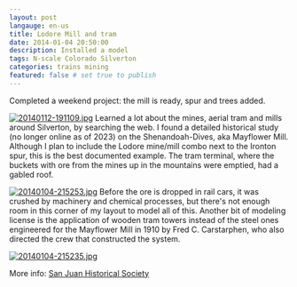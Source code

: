 ```yaml
---
layout: post
langauge: en-us
title: Lodore Mill and tram
date: 2014-01-04 20:50:00
description: Installed a model
tags: N-scale Colorado Silverton
categories: trains mining
featured: false # set true to publish
---
```


Completed a weekend project: the mill is ready, spur and trees added.

<a href="http://www.ebroerse.nl/blog/wp-content/uploads/2014/01/20140112-191109.jpg"><img class="alignnone size-full" src="http://www.ebroerse.nl/blog/wp-content/uploads/2014/01/20140112-191109.jpg" alt="20140112-191109.jpg" /></a>
Learned a lot about the mines, aerial tram and mills around Silverton, by searching the web. I found a detailed historical study (no longer online as of 2023) on the Shenandoah-Dives, aka Mayflower Mill. Although I plan to include the Lodore mine/mill combo next to the Ironton spur, this is the best documented example. The tram terminal, where the buckets with ore from the mines up in the mountains were emptied, had a gabled roof.

<a href="http://www.ebroerse.nl/blog/wp-content/uploads/2014/01/20140104-215253.jpg"><img class="alignnone size-full" src="http://www.ebroerse.nl/blog/wp-content/uploads/2014/01/20140104-215253.jpg" alt="20140104-215253.jpg" /></a>
Before the ore is dropped in rail cars, it was crushed by machinery and chemical processes, but there's not enough room in this corner of my layout to model all of this.
Another bit of modeling license is the application of wooden tram towers instead of the steel ones engineered for the Mayflower Mill in 1910 by Fred C. Carstarphen, who also directed the crew that constructed the system.

<a href="http://www.ebroerse.nl/blog/wp-content/uploads/2014/01/20140104-215235.jpg"><img class="alignnone size-full" src="http://www.ebroerse.nl/blog/wp-content/uploads/2014/01/20140104-215235.jpg" alt="20140104-215235.jpg" /></a>

More info:
<a href="https://sanjuancountyhistoricalsociety.org/mayflower-mill.html#.UshwpH-9KSM">San Juan Historical Society</a>